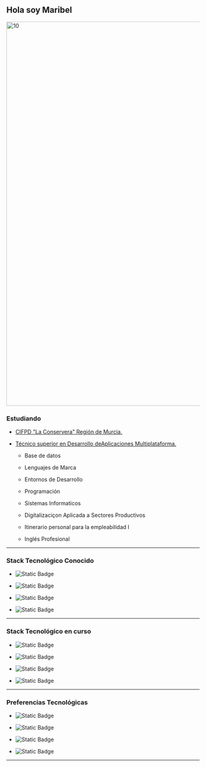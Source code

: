 ## Hola soy Maribel 

<img src="https://www.hostinger.es/tutoriales/wp-content/uploads/sites/7/2022/11/mejores-lenguajes-de-programacion.jpg" alt="10" width="1000" />

### Estudiando

  - [CIFPD "La Conservera" Región de Murcia.](https://sites.google.com/view/fplaconservera/ies-los-albares-de-cieza)

  - [Técnico superior en Desarrollo deAplicaciones Multiplataforma.](https://www.boe.es/eli/es/o/2010/07/13/edu2000)

     - Base de datos

     - Lenguajes de Marca

     - Entornos de Desarrollo

     - Programación

     - Sistemas Informaticos

     - Digitalizaciçon Aplicada a Sectores Productivos

     - Itinerario personal para la empleabilidad I

     - Inglés Profesional

---

### Stack Tecnológico Conocido

- ![Static Badge](https://img.shields.io/badge/Java%20-%20red?style=flat)

- ![Static Badge](https://img.shields.io/badge/Python%20-%20%20yellow?style=flat&logo=Python&logoColor=blue)

- ![Static Badge](https://img.shields.io/badge/HTML5%20-%20grey?style=flat&logo=HTML5&logoColor=blue)

- ![Static Badge](https://img.shields.io/badge/VSCode%20-%20blue?style=flat)


---

### Stack Tecnológico en curso

- ![Static Badge](https://img.shields.io/badge/IntelliJ%20IDEA%20-%20black?style=flat-square&logo=IntelliJ%20IDEA&logoColor=white)

- ![Static Badge](https://img.shields.io/badge/VeraCrypt%20-%20purple?style=flat-square)

- ![Static Badge](https://img.shields.io/badge/Trello%20-%20blue?style=flat-square&logo=Trello&logoColor=white)

- ![Static Badge](https://img.shields.io/badge/Apache%20-%20black?style=flat-square&logo=Apache&logoColor=red)


---

### Preferencias Tecnológicas

- ![Static Badge](https://img.shields.io/badge/Backend%20-%20purple?style=plastic)

- ![Static Badge](https://img.shields.io/badge/Cibersuguridad%20-%20red?style=plastic)

- ![Static Badge](https://img.shields.io/badge/Dise%C3%B1o%20de%20IA%20-%20black?style=plastic)

- ![Static Badge](https://img.shields.io/badge/Analista%20de%20datos%20-%20green?style=plastic)


---


<!--
**Maribel-Sutil/Maribel-Sutil** is a ✨ _special_ ✨ repository because its `README.md` (this file) appears on your GitHub profile.

Here are some ideas to get you started:

- 🔭 I’m currently working on ...
- 🌱 I’m currently learning ...
- 👯 I’m looking to collaborate on ...
- 🤔 I’m looking for help with ...
- 💬 Ask me about ...
- 📫 How to reach me: ...
- 😄 Pronouns: ...
- ⚡ Fun fact: ...
-->


[def]: ttps://www.hostinger.es/tutoriales/wp-content/uploads/sites/7/2022/11/mejores-lenguajes-de-programacion.jp

